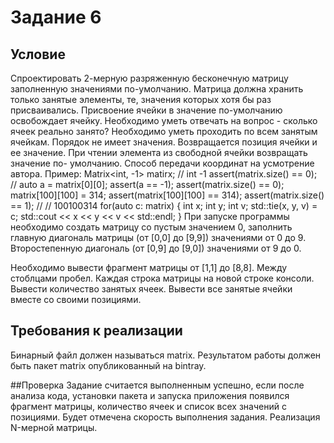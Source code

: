 # Задание 6
## Условие
Спроектировать 2-мерную разряженную бесконечную матрицу заполненную
значениями по-умолчанию.  Матрица должна хранить только занятые
элементы, те, значения которых хотя бы раз присваивались. Присвоение
ячейки в значение по-умолчанию освобождает ячейку.
Необходимо уметь отвечать на вопрос - сколько ячеек реально занято?
Необходимо уметь проходить по всем занятым ячейкам. Порядок не имеет
значения. Возвращается позиция ячейки и ее значение.
При чтении элемента из свободной ячейки возвращать значение по-
умолчанию.
Способ передачи координат на усмотрение автора.
Пример:
    Matrix<int, -1> matirx; // int -1
    assert(matrix.size() == 0); //
    auto a = matrix[0][0];
    assert(a == -1);
    assert(matrix.size() == 0);
    matrix[100][100] = 314;
    assert(matrix[100][100] == 314);
    assert(matrix.size() == 1);
    //
    // 100100314
    for(auto c: matrix)
    {
        int x;
        int y;
        int v;
        std::tie(x, y, v) = c;
        std::cout << x << y << v << std::endl;
    }
При запуске программы необходимо создать матрицу со пустым значением 0,
заполнить главную диагональ матрицы (от [0,0] до [9,9]) значениями от 0 до 9.
Второстепенную диагональ (от [0,9] до [9,0]) значениями от 9 до 0.

Необходимо вывести фрагмент матрицы от [1,1] до [8,8]. Между стоблцами
пробел. Каждая строка матрицы на новой строке консоли.
Вывести количество занятых ячеек.
Вывести все занятые ячейки вместе со своими позициями.

## Требования к реализации
Бинарный файл должен называться matrix.
Результатом работы должен быть пакет matrix опубликованный на bintray.

##Проверка
Задание считается выполненным успешно, если после анализа кода,
установки пакета и запуска приложения появился фрагмент матрицы,
количество ячеек и список всех значений с позициями.
Будет отмечена скорость выполнения задания.  Реализация N-мерной матрицы.

